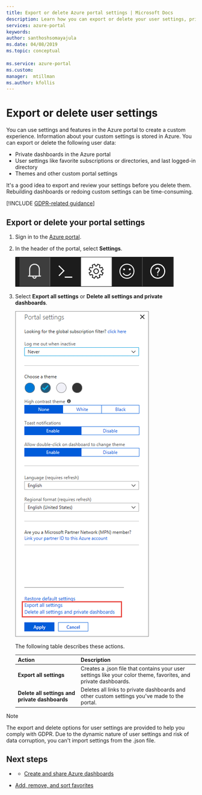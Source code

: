 ```yaml
---
title: Export or delete Azure portal settings | Microsoft Docs 
description: Learn how you can export or delete your user settings, private dashboards, and customizations in the Azure portal.  
services: azure-portal
keywords: 
author: santhoshsomayajula
ms.date: 04/08/2019
ms.topic: conceptual

ms.service: azure-portal
ms.custom: 
manager:  mtillman
ms.author: kfollis
---
```

# Export or delete user settings

You can use settings and features in the Azure portal to create a custom experience. Information about your custom settings is stored in Azure. You can export or delete the following user data:

* Private dashboards in the Azure portal
* User settings like favorite subscriptions or directories, and last logged-in directory
* Themes and other custom portal settings

It's a good idea to export and review your settings before you delete them. Rebuilding dashboards or redoing custom settings can be time-consuming.

[!INCLUDE [GDPR-related guidance](../../includes/gdpr-intro-sentence.md)]

## Export or delete your portal settings

1. Sign in to the [Azure portal](https://portal.azure.com).
2. In the header of the portal, select **Settings**.

    ![Screenshot that shows the portal settings gear](media/azure-portal-export-delete-settings/azure-portal-settings-icon.png)

3. Select **Export all settings** or **Delete all settings and private dashboards**.

    ![Screenshot that shows the portal export and delete settings](media/azure-portal-export-delete-settings/azure-portal-export-delete-settings.png)

      The following table describes these actions.

      | Action | Description |
      | --- | --- |
      | **Export all settings** | Creates a .json file that contains your user settings like your color theme, favorites, and private dashboards.|
      | **Delete all settings and private dashboards** | Deletes all links to private dashboards and other custom settings you've made to the portal. |

> [!NOTE]
> The export and delete options for user settings are provided to help you comply with GDPR.  Due to the dynamic nature of user settings and risk of data corruption, you can't import settings from the .json file.
>
>


## Next steps

* - [Create and share Azure dashboards](azure-portal-dashboard-share-access.md)
- [Add, remove, and sort favorites](../azure-portal-add-remove-sort-favorites.md)
